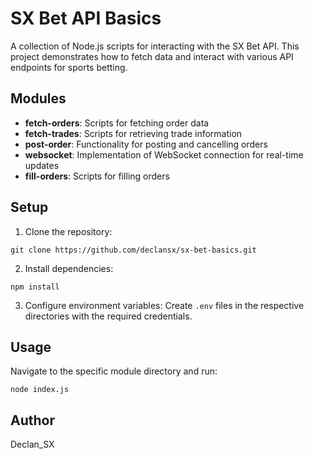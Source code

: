 # SX Bet API Basics

A collection of Node.js scripts for interacting with the SX Bet API. This project demonstrates how to fetch data and interact with various API endpoints for sports betting.

## Modules

- **fetch-orders**: Scripts for fetching order data
- **fetch-trades**: Scripts for retrieving trade information
- **post-order**: Functionality for posting and cancelling orders
- **websocket**: Implementation of WebSocket connection for real-time updates
- **fill-orders**: Scripts for filling orders

## Setup

1. Clone the repository:
```
git clone https://github.com/declansx/sx-bet-basics.git
```

2. Install dependencies:
```
npm install
```

3. Configure environment variables:
Create `.env` files in the respective directories with the required credentials.

## Usage

Navigate to the specific module directory and run:

```
node index.js
```

## Author

Declan_SX 